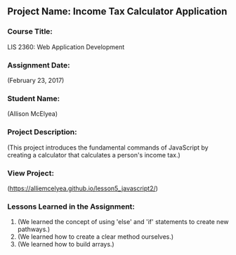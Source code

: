## Project Name:  Income Tax Calculator Application

### Course Title:
LIS 2360:  Web Application Development

### Assignment Date:  
(February 23, 2017)

### Student Name:  
(Allison McElyea)

### Project Description:
(This project introduces the fundamental commands of JavaScript by creating a calculator that calculates a person's income tax.)

### View Project:
(https://alliemcelyea.github.io/lesson5_javascript2/)

### Lessons Learned in the Assignment:
1. (We learned the concept of using 'else' and 'if' statements to create new pathways.)
2. (We learned how to create a clear method ourselves.)
3. (We learned how to build arrays.)
